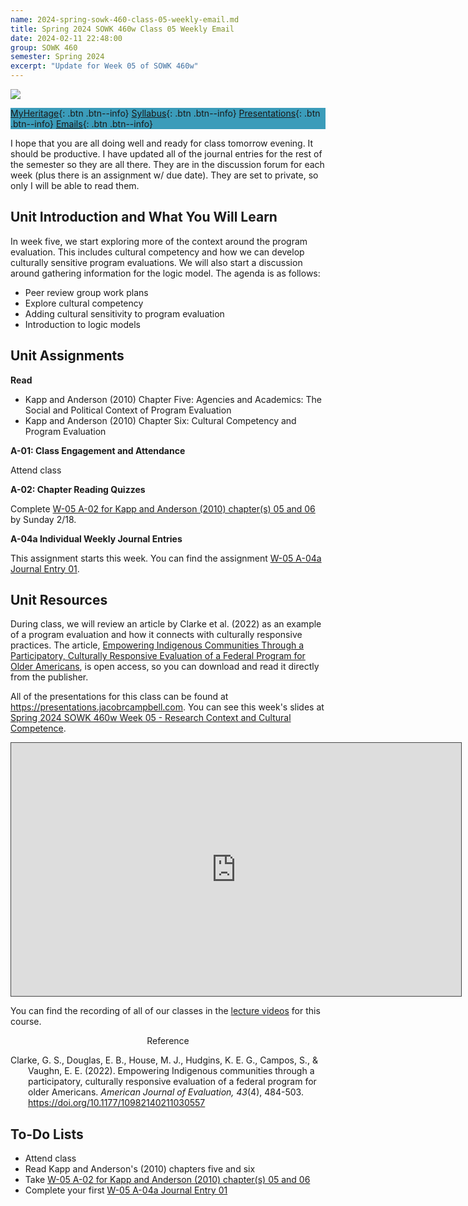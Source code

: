 ```yaml
---
name: 2024-spring-sowk-460-class-05-weekly-email.md
title: Spring 2024 SOWK 460w Class 05 Weekly Email
date: 2024-02-11 22:48:00
group: SOWK 460
semester: Spring 2024
excerpt: "Update for Week 05 of SOWK 460w"
---
```


![](https://jacobrcampbell.com/assets/media/2024-01-19-sowk-460w-email-header-image.jpg)

<div style="background-color: #3b9cba; width: 100%;" markdown="1">

[MyHeritage](https://myheritage.heritage.edu/ICS/Academics/SOWK/SOWK_460W/2324_SP-SOWK_460W-1/){: .btn .btn--info}
[Syllabus](https://jacobrcampbell.com/assets/media/2024-spring-sowk-460w-1-course-syllabus-campbell.pdf){: .btn .btn--info}
[Presentations](https://presentations.jacobrcampbell.com){: .btn .btn--info}
[Emails](https://jacobrcampbell.com/communications/){: .btn .btn--info}

</div>

I hope that you are all doing well and ready for class tomorrow evening. It should be productive. I have updated all of the journal entries for the rest of the semester so they are all there. They are in the discussion forum for each week (plus there is an assignment w/ due date). They are set to private, so only I will be able to read them. 

## Unit Introduction and What You Will Learn

In week five, we start exploring more of the context around the program evaluation. This includes cultural competency and how we can develop culturally sensitive program evaluations. We will also start a discussion around gathering information for the logic model. The agenda is as follows:

- Peer review group work plans
- Explore cultural competency
- Adding cultural sensitivity to program evaluation 
- Introduction to logic models

## Unit Assignments

**Read**
- Kapp and Anderson (2010) Chapter Five: Agencies and Academics: The Social and Political Context of Program Evaluation
- Kapp and Anderson (2010) Chapter Six: Cultural Competency and Program Evaluation

**A-01: Class Engagement and Attendance**

Attend class

**A-02: Chapter Reading Quizzes**

Complete [W-05 A-02 for Kapp and Anderson (2010) chapter(s) 05 and 06](https://myheritage.heritage.edu/ICS/Academics/SOWK/SOWK_460W/2324_SP-SOWK_460W-1/Assignments.jnz?portlet=Coursework&screen=AssignmentDetailView&screenType=change&id=dc924586-23b1-467c-aca9-43f64f90fa6c) by Sunday 2/18.

**A-04a Individual Weekly Journal Entries**

This assignment starts this week. You can find the assignment [W-05 A-04a Journal Entry 01](https://myheritage.heritage.edu/ICS/Academics/SOWK/SOWK_460W/2324_SP-SOWK_460W-1/Assignments.jnz?portlet=Coursework&screen=AssignmentDetailView&screenType=change&id=f34576ee-21ba-4475-a004-2b5c97d146b8).

## Unit Resources

During class, we will review an article by Clarke et al. (2022) as an example of a program evaluation and how it connects with culturally responsive practices. The article, [Empowering Indigenous Communities Through a Participatory, Culturally Responsive Evaluation of a Federal Program for Older Americans](https://journals.sagepub.com/doi/full/10.1177/10982140211030557), is open access, so you can download and read it directly from the publisher.

All of the presentations for this class can be found at <https://presentations.jacobrcampbell.com>. You can see this week's slides at [Spring 2024 SOWK 460w Week 05 - Research Context and Cultural Competence](https://presentations.jacobrcampbell.com/bXsFCC).

<iframe src="https://presentations.jacobrcampbell.com/bXsFCC/embed" height="405" width="720" style="border: 1px solid #464646;" allowfullscreen allow="autoplay"></iframe>

You can find the recording of all of our classes in the [lecture videos](https://myheritage.heritage.edu/ICS/Academics/SOWK/SOWK_460W/2324_SP-SOWK_460W-1/Lecture_Videos.jnz) for this course. 

<div style="text-align: center" markdown="1">
Reference
</div>
<div style="margin: 0 0 0 2em; text-indent: -2em;" markdown="1">

Clarke, G. S., Douglas, E. B., House, M. J., Hudgins, K. E. G., Campos, S., & Vaughn, E. E. (2022). Empowering Indigenous communities through a participatory, culturally responsive evaluation of a federal program for older Americans. _American Journal of Evaluation, 43_(4), 484-503. <https://doi.org/10.1177/10982140211030557>

</div>

## To-Do Lists

- Attend class
- Read Kapp and Anderson's (2010) chapters five and six
- Take [W-05 A-02 for Kapp and Anderson (2010) chapter(s) 05 and 06](https://myheritage.heritage.edu/ICS/Academics/SOWK/SOWK_460W/2324_SP-SOWK_460W-1/Assignments.jnz?portlet=Coursework&screen=AssignmentDetailView&screenType=change&id=dc924586-23b1-467c-aca9-43f64f90fa6c)
- Complete your first [W-05 A-04a Journal Entry 01](https://myheritage.heritage.edu/ICS/Academics/SOWK/SOWK_460W/2324_SP-SOWK_460W-1/Assignments.jnz?portlet=Coursework&screen=AssignmentDetailView&screenType=change&id=f34576ee-21ba-4475-a004-2b5c97d146b8)